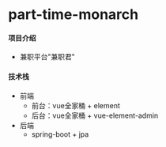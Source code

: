 # part-time-monarch

#### 项目介绍
- 兼职平台"兼职君"

#### 技术栈
- 前端
    + 前台：vue全家桶 + element
    + 后台：vue全家桶 + vue-element-admin
- 后端
    + spring-boot + jpa

